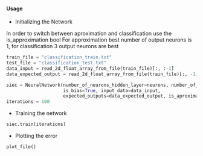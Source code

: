#### Usage
* Initializing the Network

In order to switch between aproximation and classification use the is_approximation bool
For approximation best number of output neurons is 1, for classification 3 output neurons are best
```python
train_file = "classification_train.txt"
test_file = "classification_test.txt"
data_input = read_2d_float_array_from_file(train_file)[:, :-1]
data_expected_output = read_2d_float_array_from_file(train_file)[:, -1]

siec = NeuralNetwork(number_of_neurons_hidden_layer=neurons, number_of_neurons_output=3,
                     is_bias=True, input_data=data_input,
                     expected_outputs=data_expected_output, is_aproximation=False)
iterations = 100
```
* Training the network

```python
siec.train(iterations)
```
* Plotting the error
```python
plot_file()
```